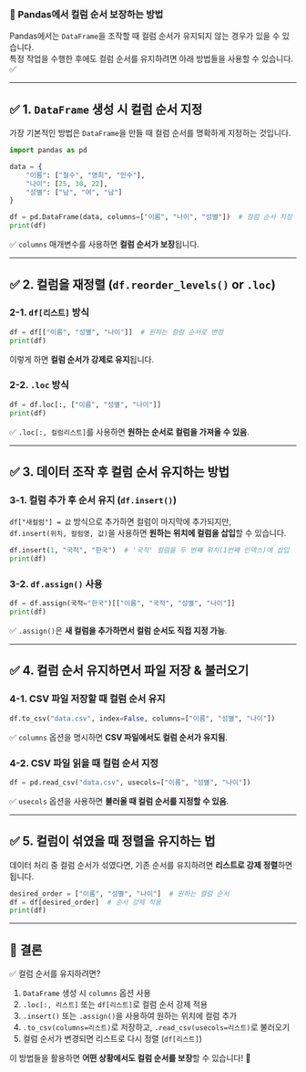 ### 📌 Pandas에서 컬럼 순서 보장하는 방법

Pandas에서는 `DataFrame`을 조작할 때 컬럼 순서가 유지되지 않는 경우가 있을 수 있습니다.  
특정 작업을 수행한 후에도 컬럼 순서를 유지하려면 아래 방법들을 사용할 수 있습니다. ✅

---

## ✅ 1. `DataFrame` 생성 시 컬럼 순서 지정
가장 기본적인 방법은 `DataFrame`을 만들 때 컬럼 순서를 명확하게 지정하는 것입니다.
```python
import pandas as pd

data = {
    "이름": ["철수", "영희", "민수"],
    "나이": [25, 30, 22],
    "성별": ["남", "여", "남"]
}

df = pd.DataFrame(data, columns=["이름", "나이", "성별"])  # 컬럼 순서 지정
print(df)
```
✅ `columns` 매개변수를 사용하면 **컬럼 순서가 보장**됩니다.

---

## ✅ 2. 컬럼을 재정렬 (`df.reorder_levels()` or `.loc`)
### 2-1. `df[리스트]` 방식
```python
df = df[["이름", "성별", "나이"]]  # 원하는 컬럼 순서로 변경
print(df)
```
이렇게 하면 **컬럼 순서가 강제로 유지**됩니다.

### 2-2. `.loc` 방식
```python
df = df.loc[:, ["이름", "성별", "나이"]]
print(df)
```
✅ `.loc[:, 컬럼리스트]`를 사용하면 **원하는 순서로 컬럼을 가져올 수 있음**.

---

## ✅ 3. 데이터 조작 후 컬럼 순서 유지하는 방법

### 3-1. 컬럼 추가 후 순서 유지 (`df.insert()`)
`df["새컬럼"] = 값` 방식으로 추가하면 컬럼이 마지막에 추가되지만,  
`df.insert(위치, 컬럼명, 값)`을 사용하면 **원하는 위치에 컬럼을 삽입**할 수 있습니다.
```python
df.insert(1, "국적", "한국")  # '국적' 컬럼을 두 번째 위치(1번째 인덱스)에 삽입
print(df)
```

### 3-2. `df.assign()` 사용
```python
df = df.assign(국적="한국")[["이름", "국적", "성별", "나이"]]
print(df)
```
✅ `.assign()`은 **새 컬럼을 추가하면서 컬럼 순서도 직접 지정 가능**.

---

## ✅ 4. 컬럼 순서 유지하면서 파일 저장 & 불러오기
### 4-1. CSV 파일 저장할 때 컬럼 순서 유지
```python
df.to_csv("data.csv", index=False, columns=["이름", "성별", "나이"])
```
✅ `columns` 옵션을 명시하면 **CSV 파일에서도 컬럼 순서가 유지됨**.

### 4-2. CSV 파일 읽을 때 컬럼 순서 지정
```python
df = pd.read_csv("data.csv", usecols=["이름", "성별", "나이"])
```
✅ `usecols` 옵션을 사용하면 **불러올 때 컬럼 순서를 지정할 수 있음**.

---

## ✅ 5. 컬럼이 섞였을 때 정렬을 유지하는 법
데이터 처리 중 컬럼 순서가 섞였다면, 기존 순서를 유지하려면 **리스트로 강제 정렬**하면 됩니다.
```python
desired_order = ["이름", "성별", "나이"]  # 원하는 컬럼 순서
df = df[desired_order]  # 순서 강제 적용
print(df)
```

---

## 🎯 결론
✅ 컬럼 순서를 유지하려면?
1. `DataFrame` 생성 시 `columns` 옵션 사용
2. `.loc[:, 리스트]` 또는 `df[리스트]`로 컬럼 순서 강제 적용
3. `.insert()` 또는 `.assign()`을 사용하여 원하는 위치에 컬럼 추가
4. `.to_csv(columns=리스트)`로 저장하고, `.read_csv(usecols=리스트)`로 불러오기
5. 컬럼 순서가 변경되면 리스트로 다시 정렬 (`df[리스트]`)

이 방법들을 활용하면 **어떤 상황에서도 컬럼 순서를 보장**할 수 있습니다! 🚀
